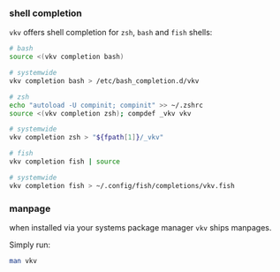 ### shell completion
`vkv` offers shell completion for `zsh`, `bash` and `fish` shells:

```bash
# bash
source <(vkv completion bash)

# systemwide
vkv completion bash > /etc/bash_completion.d/vkv

# zsh
echo "autoload -U compinit; compinit" >> ~/.zshrc
source <(vkv completion zsh); compdef _vkv vkv

# systemwide
vkv completion zsh > "${fpath[1]}/_vkv"

# fish
vkv completion fish | source

# systemwide
vkv completion fish > ~/.config/fish/completions/vkv.fish
```

### manpage
when installed via your systems package manager `vkv` ships manpages.

Simply run:

```bash
man vkv
```